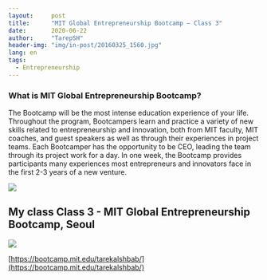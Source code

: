 ```yaml
---
layout:     post
title:      "MIT Global Entrepreneurship Bootcamp – Class 3"
date:       2020-06-22 
author:     "TarepSH"
header-img: "img/in-post/20160325_1560.jpg"
lang: en
tags:
  - Entrepreneurship 
---
```

### What is MIT Global Entrepreneurship Bootcamp?

The Bootcamp will be the most intense education experience of your life.  
Throughout the program, Bootcampers learn and practice a variety of new skills related to entrepreneurship and innovation, both from MIT faculty, MIT coaches, and guest speakers as well as through their experiences in project teams. Each Bootcamper has the opportunity to be CEO, leading the team through its project work for a day. In one week, the Bootcamp provides participants many experiences most entrepreneurs and innovators face in the first 2-3 years of a new venture.

![](https://www.youtube.com/watch?v=u6\_jdJ7YRXM)


## My class Class 3 - MIT Global Entrepreneurship Bootcamp, Seoul

![](https://www.youtube.com/watch?v=0ovIQeVqEQc)

[https://bootcamp.mit.edu/tarekalshbab/](https://bootcamp.mit.edu/tarekalshbab/)
